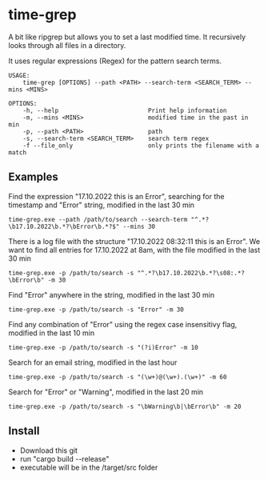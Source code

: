 # time-grep

A bit like ripgrep but allows you to set a last modified time. It recursively looks through all files in a directory.

It uses regular expressions (Regex) for the pattern search terms.

    USAGE:
        time-grep [OPTIONS] --path <PATH> --search-term <SEARCH_TERM> --mins <MINS>

    OPTIONS:
        -h, --help                         Print help information
        -m, --mins <MINS>                  modified time in the past in min
        -p, --path <PATH>                  path
        -s, --search-term <SEARCH_TERM>    search term regex
        -f --file_only                     only prints the filename with a match

## Examples
    
Find the expression "17.10.2022 this is an Error", searching for the timestamp and "Error" string, modified in the last 30 min

    time-grep.exe --path /path/to/search --search-term "^.*?\b17.10.2022\b.*?\bError\b.*?$" --mins 30 

There is a log file with the structure "17.10.2022 08:32:11 this is an Error". We want to find all entries for 17.10.2022 at 8am, with the file modified in the last 30 min

    time-grep.exe -p /path/to/search -s "^.*?\b17.10.2022\b.*?\s08:.*?\bError\b" -m 30

Find "Error" anywhere in the string, modified in the last 30 min

    time-grep.exe -p /path/to/search -s "Error" -m 30

Find any combination of "Error" using the regex case insensitivy flag, modified in the last 10 min

    time-grep.exe -p /path/to/search -s "(?i)Error" -m 10

Search for an email string, modified in the last hour

    time-grep.exe -p /path/to/search -s "(\w+)@(\w+).(\w+)" -m 60

Search for "Error" or "Warning", modified in the last 20 min

    time-grep.exe -p /path/to/search -s "\bWarning\b|\bError\b" -m 20

## Install

- Download this git
- run "cargo build --release"
- executable will be in the /target/src folder
